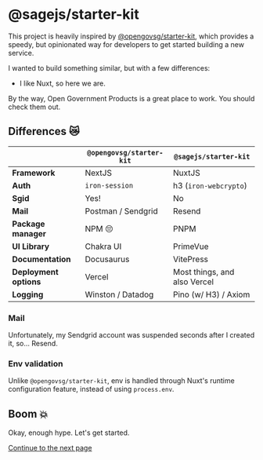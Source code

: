 # @sagejs/starter-kit

This project is heavily inspired by [@opengovsg/starter-kit](https://github.com/opengovsg/starter-kit), which provides a speedy, but opinionated way for developers to get started building a new service.

I wanted to build something similar, but with a few differences:

* I like Nuxt, so here we are.

By the way, Open Government Products is a great place to work. You should check them out.

## Differences 😿

|                        | `@opengovsg/starter-kit` | `@sagejs/starter-kit`        |
| ---------------------- | ------------------------ | ---------------------------- |
| **Framework**          | NextJS                   | NuxtJS                       |
| **Auth**               | `iron-session`           | h3 (`iron-webcrypto`)        |
| **Sgid**               | Yes!                     | No                           |
| **Mail**               | Postman / Sendgrid       | Resend                       |
| **Package manager**    | NPM 😔                    | PNPM                         |
| **UI Library**         | Chakra UI                | PrimeVue                     |
| **Documentation**      | Docusaurus               | VitePress                    |
| **Deployment options** | Vercel                   | Most things, and also Vercel |
| **Logging**            | Winston / Datadog        | Pino (w/ H3) / Axiom         |

### Mail

Unfortunately, my Sendgrid account was suspended seconds after I created it, so... Resend.

### Env validation

Unlike `@opengovsg/starter-kit`, env is handled through Nuxt's runtime configuration feature, instead of using `process.env`.

## Boom 💥

Okay, enough hype. Let's get started.

[Continue to the next page](/get-started/prerequisites)
